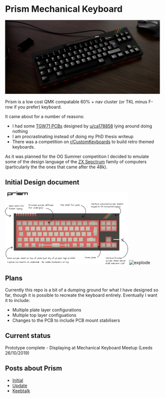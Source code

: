 # Prism Mechanical Keyboard

![Render](images/render_main.png)

Prism is a low cost QMK compatable 60% + nav cluster (or TKL minus F-row if you prefer) keyboard.

It came about for a number of reasons:

 * I had some [TGW71 PCBs](https://www.reddit.com/r/MechanicalKeyboards/comments/5un33s/the_great_wave_custom_board/) designed by [u/ca178858](https://www.reddit.com/user/ca178858) lying around doing nothing
 * I am procrastinating instead of doing my PhD thesis writeup
 * There was a competition on [r/CustomKeyboards](https://www.reddit.com/r/CustomKeyboards/) to build retro themed keyboards.

As it was planned for the OG Summer competition I decided to emulate some of the design language of the [ZX Sepctrum](https://imgur.com/a/drfZssH) family of computers (particularly the the ones that came after the 48k).


## Initial Design document

<img src="images/design_doc.png" alt="Design Doc" width="400"/> <img src="images/animation.gif" alt="explode" width="400"/>


## Plans

Currently this repo is a bit of a dumping ground for what I have designed so far, though it is possible to recreate the keyboard entirely. Eventually I want it to include:

* Multiple plate layer configurations
* Multiple top layer configuations
* Changes to the PCB to include PCB mount stabilisers

## Current status

Prototype complete - Displaying at Mechanical Keyboard Meetup (Leeds 26/10/2019)

## Posts about Prism

* [Initial](https://www.reddit.com/r/CustomKeyboards/comments/c7dlp8/ogsummer_zx_spectrum_inspired_work_in_progress/)
* [Update](https://www.reddit.com/r/CustomKeyboards/comments/cu45r6/ogsummer_prism_zx_spectrum_inspired_update/)
* [Keebtalk](https://www.keebtalk.com/t/prism-a-zx-spectrum-inspired-low-cost-acrylic-case/)
